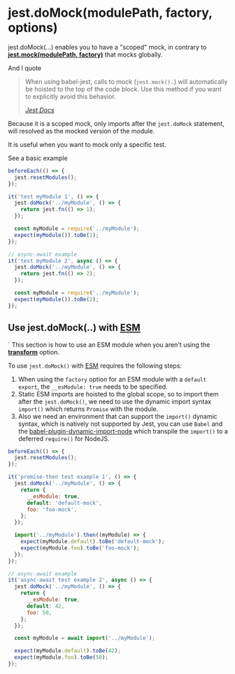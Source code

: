 # jest.doMock(modulePath, factory, options)

jest.doMock(...) enables you to have a "scoped" mock, in contrary to **[jest.mock(modulePath, factory)](./jest-mock.md)** that mocks globally.

And I quote

> When using babel-jest, calls to mock (`jest.mock()`..) will automatically be hoisted to the top of the code block. Use this method if you want to explicitly avoid this behavior.
>
> [_Jest Docs_](https://jestjs.io/docs/jest-object#jestdomockmodulename-factory-options)

Because it is a scoped mock, only imports after the `jest.doMock` statement, will resolved as the mocked version of the module.

It is useful when you want to mock only a specific test.

See a basic example

```js
beforeEach(() => {
  jest.resetModules();
});

it('test myModule 1', () => {
  jest.doMock('../myModule', () => {
    return jest.fn(() => 1);
  });

  const myModule = require('../myModule');
  expect(myModule()).toBe(1);
});

// async-await example
it('test myModule 2', async () => {
  jest.doMock('../myModule', () => {
    return jest.fn(() => 2);
  });

  const myModule = require('../myModule');
  expect(myModule()).toBe(2);
});
```

## Use jest.doMock(..) with [ESM][unicop-esm]

`
This section is how to use an ESM module when you aren't using the **[transform](../transform.md)** option.

To use `jest.doMock()` with [ESM][unicop-esm] requires the following steps:

1. When using the `factory` option for an ESM module with a `default export`, the `__esModule: true` needs to be specified.
2. Static ESM imports are hoisted to the global scope, so to import them after the `jest.doMock()`, we need to use the dynamic import syntax `import()` which returns `Promise` with the module.
3. Also we need an environment that can support the `import()` dynamic syntax, which is natively not supported by Jest, you can use `Babel` and the [babel-plugin-dynamic-import-node](https://npmjs.com/package/babel-plugin-dynamic-import-node) which transpile the `import()` to a deferred `require()` for NodeJS.

```js
beforeEach(() => {
  jest.resetModules();
});

it('promise-then test example 1', () => {
  jest.doMock('../myModule', () => {
    return {
      __esModule: true,
      default: 'default-mock',
      foo: 'foo-mock',
    };
  });

  import('../myModule').then((myModule) => {
    expect(myModule.default).toBe('default-mock');
    expect(myModule.foo).toBe('foo-mock');
  });
});

// async-await example
it('async-await test example 2', async () => {
  jest.doMock('../myModule', () => {
    return {
      __esModule: true,
      default: 42,
      foo: 50,
    };
  });

  const myModule = await import('../myModule');

  expect(myModule.default).toBe(42);
  expect(myModule.foo).toBe(50);
});
```

[unicop-esm]: ../../../foundations/javascript-module-systems-explained.md#🧩-ecmascript-modules-or-esm
